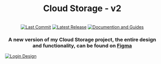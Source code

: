 <h1 align="center">Cloud Storage - v2</h1>
<br>
<div align="center">
<a href="https://github.com/ItsMateo20/Cloud/commit/main"><img src="https://img.shields.io/github/last-commit/ItsMateo20/Cloud?style=for-the-badge&labelColor=white&color=gray" alt="Last Commit"/></a>
<a href="https://github.com/ItsMateo20/Cloud/releases/latest"><img src="https://img.shields.io/github/v/release/ItsMateo20/Cloud?include_prereleases&sort=date&display_name=tag&style=for-the-badge&labelColor=white&color=gray" alt="Latest Release"/></a>
<a href="https://itsmateo20.gitbook.io/cloud/"><img src="https://img.shields.io/website?url=https%3A%2F%2Fitsmateo20.gitbook.io%2Fcloud&up_message=ONLINE&down_message=OFFLINE&style=for-the-badge&label=Documentaion%20and%20Guides&labelColor=white&color=gray" alt="Documention and Guides"/></a>
</div>
<h3 align="center">A new version of my Cloud Storage project, the entire design and functionality, can be found on <a href="https://www.figma.com/design/Nh5xaQlZEsJm8IMBb3ZCtk/Cloud">Figma</a></h3>

<a href="https://www.figma.com/design/Nh5xaQlZEsJm8IMBb3ZCtk/Cloud?node-id=6-332&t=0EGHgIoLrqkkhduz-1"><img src="https://github.com/user-attachments/assets/cc06f042-fd6a-439a-89c1-5b55e804d15a" alt="Login Design"/></a>
